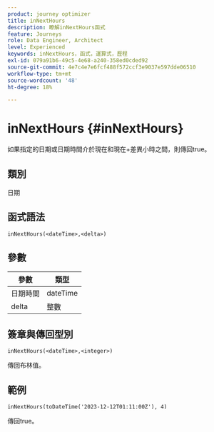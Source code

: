 ```yaml
---
product: journey optimizer
title: inNextHours
description: 瞭解inNextHours函式
feature: Journeys
role: Data Engineer, Architect
level: Experienced
keywords: inNextHours，函式，運算式，歷程
exl-id: 079a91b6-49c5-4e68-a240-358ed0cded92
source-git-commit: 4e7c4e7e6fcf488f572ccf3e9037e597dde06510
workflow-type: tm+mt
source-wordcount: '48'
ht-degree: 18%

---
```


# inNextHours {#inNextHours}

如果指定的日期或日期時間介於現在和現在+差異小時之間，則傳回true。

## 類別

日期

## 函式語法

`inNextHours(<dateTime>,<delta>)`

## 參數

| 參數 | 類型 |
|-----------|------------------|
| 日期時間 | dateTime |
| delta | 整數 |

## 簽章與傳回型別

`inNextHours(<dateTime>,<integer>)`

傳回布林值。

## 範例

`inNextHours(toDateTime('2023-12-12T01:11:00Z'), 4)`

傳回true。
